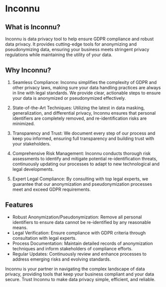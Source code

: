 # Inconnu

## What is Inconnu?

Inconnu is data privacy tool to help ensure GDPR compliance and robust data privacy. It provides cutting-edge tools for anonymizing and pseudonymizing data, ensuring your business meets stringent privacy regulations while maintaining the utility of your data.

## Why Inconnu?

1. Seamless Compliance: Inconnu simplifies the complexity of GDPR and other privacy laws, making sure your data handling practices are always in line with legal standards. We provide clear, actionable steps to ensure your data is anonymized or pseudonymized effectively.

2. State-of-the-Art Techniques: Utilizing the latest in data masking, generalization, and differential privacy, Inconnu ensures that personal identifiers are completely removed, and re-identification risks are minimized.

3. Transparency and Trust: We document every step of our process and keep you informed, ensuring full transparency and building trust with your stakeholders.

4. Comprehensive Risk Management: Inconnu conducts thorough risk assessments to identify and mitigate potential re-identification threats, continuously updating our processes to adapt to new technological and legal developments.

5. Expert Legal Compliance: By consulting with top legal experts, we guarantee that our anonymization and pseudonymization processes meet and exceed GDPR requirements.

## Features

- Robust Anonymization/Pseudonymization: Remove all personal identifiers to ensure data cannot be re-identified by any reasonable means.
- Legal Verification: Ensure compliance with GDPR criteria through consultation with legal experts.
- Process Documentation: Maintain detailed records of anonymization techniques and inform stakeholders of compliance efforts.
- Regular Updates: Continuously review and enhance processes to address emerging risks and evolving standards.

Inconnu is your partner in navigating the complex landscape of data privacy, providing tools that keep your business compliant and your data secure. Trust Inconnu to make data privacy simple, efficient, and reliable.
